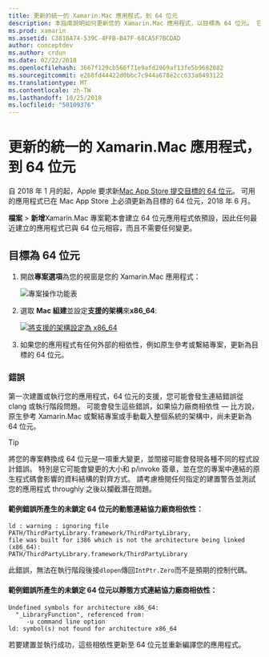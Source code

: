 ```yaml
---
title: 更新的統一的 Xamarin.Mac 應用程式，到 64 位元
description: 本指南說明如何更新您的 Xamarin.Mac 應用程式，以目標為 64 位元。 它也提供進行這項變更時可能遇到的錯誤類型的範例。
ms.prod: xamarin
ms.assetid: C3810A74-539C-4FFB-B47F-68CA5F7BCDAD
author: conceptdev
ms.author: crdun
ms.date: 02/22/2018
ms.openlocfilehash: 3667f129cb566f71e9afd2969af13fe5b9682882
ms.sourcegitcommit: e268fd44422d0bbc7c944a678e2cc633a0493122
ms.translationtype: MT
ms.contentlocale: zh-TW
ms.lasthandoff: 10/25/2018
ms.locfileid: "50109376"
---
```

# <a name="updating-xamarinmac-unified-applications-to-64-bit"></a>更新的統一的 Xamarin.Mac 應用程式，到 64 位元

自 2018 年 1 月的起，Apple 要求新[Mac App Store 提交目標的 64 位元](https://developer.apple.com/news/?id=06282017a)。 可用的應用程式已在 Mac App Store 上必須更新為目標的 64 位元，2018 年 6 月。

**檔案** > **新增**Xamarin.Mac 專案範本會建立 64 位元應用程式依預設，因此任何最近建立的應用程式已與 64 位元相容，而且不需要任何變更。

## <a name="targeting-64-bit"></a>目標為 64 位元

1. 開啟**專案選項**為您的視窗是您的 Xamarin.Mac 應用程式：

   ![專案操作功能表](mac-64-bit-images/1-contextual_menu-vsmac.png "專案操作功能表")

2. 選取  **Mac 組建**並設定**支援的架構**來**x86\_64**:

   [![將支援的架構設定為 x86_64](mac-64-bit-images/2-project_options-vsmac.png "設 x86_64 中支援的架構")](mac-64-bit-images/2-project_options-vsmac-large.png#lightbox)

3. 如果您的應用程式有任何外部的相依性，例如原生參考或繫結專案，更新為目標的 64 位元。

### <a name="errors"></a>錯誤

第一次建置或執行您的應用程式，64 位元的支援，您可能會發生連結錯誤從 clang 或執行階段問題。 可能會發生這些錯誤，如果協力廠商相依性 — 比方說，原生參考 Xamarin.Mac 或繫結專案或手動載入整個系統的架構中，尚未更新為 64 位元。

> [!TIP]
> 將您的專案轉換成 64 位元是一項重大變更，並間接可能會發現各種不同的程式設計錯誤。 特別是它可能會變更的大小和 p/invoke 簽章，並在您的專案中連結的原生程式碼會影響的資料結構的對齊方式。 請考慮檢閱任何指定的建置警告並測試您的應用程式 throughly 之後以攔截潛在問題。

#### <a name="example-error-resulting-from-a-dynamically-linked-third-party-dependency-that-does-not-target-64-bit"></a>範例錯誤所產生的未鎖定 64 位元的動態連結協力廠商相依性：

```console
ld : warning : ignoring file PATH/ThirdPartyLibrary.framework/ThirdPartyLibrary, 
file was built for i386 which is not the architecture being linked (x86_64): 
PATH/ThirdPartyLibrary.framework/ThirdPartyLibrary 
```

此錯誤，無法在執行階段後接`dlopen`傳回`IntPtr.Zero`而不是預期的控制代碼。

#### <a name="example-error-resulting-from-a-statically-linked-third-party-dependency-that-does-not-target-64-bit"></a>範例錯誤所產生的未鎖定 64 位元以靜態方式連結協力廠商相依性：

```console
Undefined symbols for architecture x86_64:
  "_LibraryFunction", referenced from:
     -u command line option
ld: symbol(s) not found for architecture x86_64 
```

若要建置並執行成功，這些相依性更新至 64 位元並重新編譯您的應用程式。

